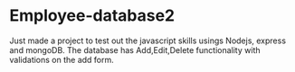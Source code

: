 # Employee-database2
 Just made a project to test out the javascript skills usings Nodejs, express and mongoDB.
 The database has Add,Edit,Delete functionality with validations on the add form.

